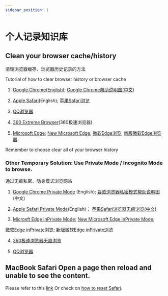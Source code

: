 ```yaml
---
sidebar_position: 1
---
```


# 个人记录知识库
## Clean your browser cache/history
清理浏览器缓存、浏览器历史记录的方法

Tutorial of how to clear browser history or browser cache

1. [Google Chrome(English)](http://tiebapic.baidu.com/forum/pic/item/d52d227adab44aed1e35e999a41c8701a18bfb0d.jpg); [Google Chrome帮助说明图(中文)](http://tiebapic.baidu.com/forum/pic/item/9a0864cf3bc79f3d1a85b34dada1cd11728b2918.jpg)

2. [Apple Safari](https://support.apple.com/guide/safari/clear-your-browsing-history-sfri47acf5d6/mac)(English); [苹果Safari浏览](https://support.apple.com/zh-cn/guide/safari/sfri47acf5d6/mac)

3. [QQ浏览器](https://browser.qq.com/v8_help/function4.html)

4. [360 Extreme Browser](http://chrome.360.cn/help/cleandata.html)(360极速浏览器)

5. [Microsoft Edge](https://support.microsoft.com/en-us/help/4523582); [New Microsoft Edge](https://support.microsoft.com/en-us/help/10607/microsoft-edge-view-delete-browser-history); [微软Edge浏览](https://support.microsoft.com/zh-cn/microsoft-edge/查看和删除-microsoft-edge-中的浏览历史记录-fb41ef26-f42c-7c45-d41a-712a6b9860c8); [新版微软Edge浏览器](https://support.microsoft.com/zh-cn/microsoft-edge/查看和删除-microsoft-edge-中的浏览器历史记录-00cf7943-a9e1-975a-a33d-ac10ce454ca4)

Remember to choose clear all of your browser history 

### Other Temporary Solution: Use Private Mode / Incognito Mode to browse.

通过无痕私密、隐身模式浏览网站

1. [Google Chrome Private Mode](http://tiebapic.baidu.com/forum/pic/item/3db964ecab64034f9b81106bb8c379310b551dd7.jpg) (English); [谷歌浏览器私密模式帮助说明图](http://tiebapic.baidu.com/forum/pic/item/dd269c4e78f0f7364ab29e6c1d55b319eac413d7.jpg)(中文)

2. [Apple Safari Private Mode](https://support.apple.com/en-hk/guide/safari/ibrw1069/mac)(English)； [苹果Safari浏览器无痕浏览(中文)](https://support.apple.com/zh-cn/guide/safari/ibrw1069/mac)

3. [Microsft Edge inPrivate Mode](https://support.microsoft.com/en-us/help/4523591); [New Microsoft Edge inPrivate Mode](https://support.microsoft.com/en-us/help/4026200); 

[微软Edge inPrivate浏览](https://support.microsoft.com/zh-cn/microsoft-edge/在-microsoft-edge-中以-inprivate-模式进行浏览-88bf24a4-dc6a-f36e-0f3f-dda6ae671e02); [新版微软Edge inPrivate浏览](https://support.microsoft.com/zh-cn/microsoft-edge/在-microsoft-edge-中以-inprivate-模式进行浏览-e6f47704-340c-7d4f-b00d-d0cf35aa1fcc)

4. [360极速浏览器无痕浏览](http://chrome.360.cn/help/tempwin.html)

5. [QQ浏览器](https://browser.qq.com/faq/#/detail/24)

## MacBook Safari Open a page then reload and unable to see the content.

Please refer to this [link](https://discussionschinese.apple.com/thread/251165082) Or check on [how to reset Safari](https://support.intego.com/hc/en-us/articles/115003863692-How-To-Reset-Your-Safari-Web-Browser).

